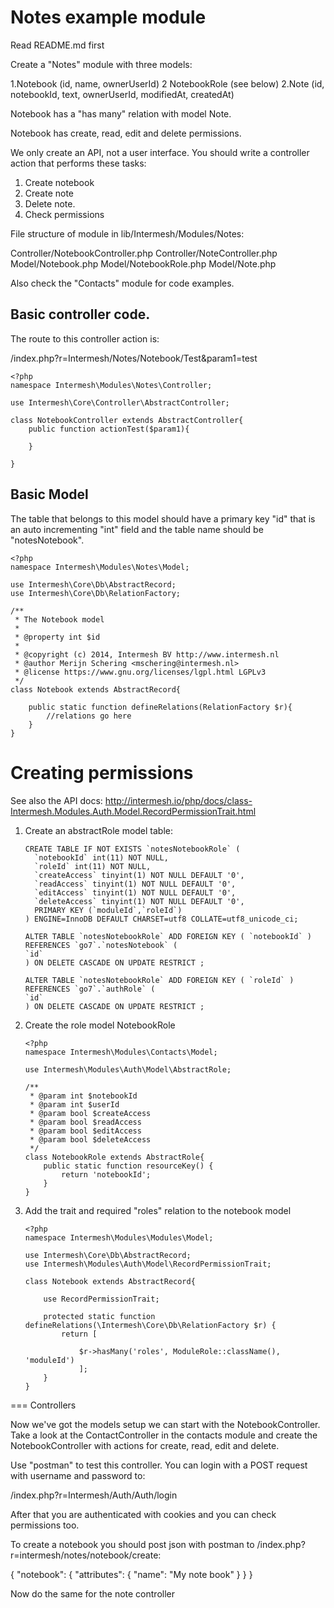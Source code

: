 Notes example module
====================

Read README.md first


Create a "Notes" module with three models:

1.Notebook (id, name, ownerUserId)
2 NotebookRole (see below)
2.Note (id, notebookId, text, ownerUserId, modifiedAt, createdAt)

Notebook has a "has many" relation with model Note.

Notebook has create, read, edit and delete permissions.

We only create an API, not a user interface. You should write a controller action that performs these tasks:

1. Create notebook
2. Create note
3. Delete note.
4. Check permissions


File structure of module in lib/Intermesh/Modules/Notes:

Controller/NotebookController.php
Controller/NoteController.php
Model/Notebook.php
Model/NotebookRole.php
Model/Note.php

Also check the "Contacts" module for code examples.


## Basic controller code. 

The route to this controller action is:

/index.php?r=Intermesh/Notes/Notebook/Test&param1=test

`````````````````````````````````````````````````````````
<?php
namespace Intermesh\Modules\Notes\Controller;

use Intermesh\Core\Controller\AbstractController;

class NotebookController extends AbstractController{
	public function actionTest($param1){

	}
	
}
``````````````````````````````````````````````````````````


## Basic Model

The table that belongs to this model should have a primary key "id" that is an
auto incrementing "int" field and the table name should be "notesNotebook".

``````````````````````````````````````````````````````````````````````````````
<?php
namespace Intermesh\Modules\Notes\Model;

use Intermesh\Core\Db\AbstractRecord;
use Intermesh\Core\Db\RelationFactory;

/**
 * The Notebook model
 *
 * @property int $id
 *
 * @copyright (c) 2014, Intermesh BV http://www.intermesh.nl
 * @author Merijn Schering <mschering@intermesh.nl>
 * @license https://www.gnu.org/licenses/lgpl.html LGPLv3
 */
class Notebook extends AbstractRecord{	
	
	public static function defineRelations(RelationFactory $r){
		//relations go here
	}
}
``````````````````````````````````````````````````````````````````````````````




Creating permissions
====================

See also the API docs: http://intermesh.io/php/docs/class-Intermesh.Modules.Auth.Model.RecordPermissionTrait.html


1. Create an abstractRole model table:

	``````````````````````````````````````````````````````````````````````````````````````````````````
	CREATE TABLE IF NOT EXISTS `notesNotebookRole` (
	  `notebookId` int(11) NOT NULL,
	  `roleId` int(11) NOT NULL,	  
	  `createAccess` tinyint(1) NOT NULL DEFAULT '0',
      `readAccess` tinyint(1) NOT NULL DEFAULT '0',
      `editAccess` tinyint(1) NOT NULL DEFAULT '0',
      `deleteAccess` tinyint(1) NOT NULL DEFAULT '0',
	  PRIMARY KEY (`moduleId`,`roleId`)
	) ENGINE=InnoDB DEFAULT CHARSET=utf8 COLLATE=utf8_unicode_ci;

	ALTER TABLE `notesNotebookRole` ADD FOREIGN KEY ( `notebookId` ) REFERENCES `go7`.`notesNotebook` (
	`id`
	) ON DELETE CASCADE ON UPDATE RESTRICT ;

	ALTER TABLE `notesNotebookRole` ADD FOREIGN KEY ( `roleId` ) REFERENCES `go7`.`authRole` (
	`id`
	) ON DELETE CASCADE ON UPDATE RESTRICT ;

	``````````````````````````````````````````````````````````````````````````````````````````````````

2.  Create the role model NotebookRole

	````````````````````````````````````````````````````
	<?php
	namespace Intermesh\Modules\Contacts\Model;

	use Intermesh\Modules\Auth\Model\AbstractRole;

	/**
	 * @param int $notebookId
	 * @param int $userId
	 * @param bool $createAccess
	 * @param bool $readAccess
	 * @param bool $editAccess
	 * @param bool $deleteAccess
	 */
	class NotebookRole extends AbstractRole{	
		public static function resourceKey() {
			return 'notebookId';
		}	
	}
	`````````````````````````````````````````````````````


2. Add the trait and required "roles" relation to the notebook model

	``````````````````````````````````````````````````````````````````````````````````````````````````
	<?php
	namespace Intermesh\Modules\Modules\Model;

	use Intermesh\Core\Db\AbstractRecord;
	use Intermesh\Modules\Auth\Model\RecordPermissionTrait;

	class Notebook extends AbstractRecord{
	
		use RecordPermissionTrait;
	
		protected static function defineRelations(\Intermesh\Core\Db\RelationFactory $r) {
			return [

				$r->hasMany('roles', ModuleRole::className(), 'moduleId')
				];
		}
	}
	``````````````````````````````````````````````````````````````````````````````````````````````````


=== Controllers

Now we've got the models setup we can start with the NotebookController. Take a look at the ContactController in the contacts module and create the 
NotebookController with actions for create, read, edit and delete.

Use "postman" to test this controller. You can login with a POST request with username and password to:

/index.php?r=Intermesh/Auth/Auth/login

After that you are authenticated with cookies and you can check permissions too.

To create a notebook you should post json with postman to /index.php?r=intermesh/notes/notebook/create:

{
  "notebook": {
    "attributes": {
    	"name": "My note book"
    }
  }
}

Now do the same for the note controller

